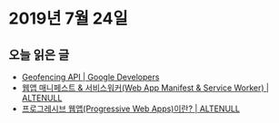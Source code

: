 # 2019년 7월 24일

## 오늘 읽은 글

* [Geofencing API | Google Developers](https://developers.google.com/location-context/geofencing/)
* [웹앱 매니페스트 & 서비스워커(Web App Manifest & Service Worker) | ALTENULL](https://altenull.github.io/2018/03/09/%EC%9B%B9%EC%95%B1-%EB%A7%A4%EB%8B%88%ED%8E%98%EC%8A%A4%ED%8A%B8-%EC%84%9C%EB%B9%84%EC%8A%A4%EC%9B%8C%EC%BB%A4-Web-App-Manifest-Service-Worker/)
* [프로그레시브 웹앱(Progressive Web Apps)이란? | ALTENULL](https://altenull.github.io/2018/02/25/%ED%94%84%EB%A1%9C%EA%B7%B8%EB%A0%88%EC%8B%9C%EB%B8%8C-%EC%9B%B9-%EC%95%B1-Progressive-Web-Apps-%EB%9E%80/)
